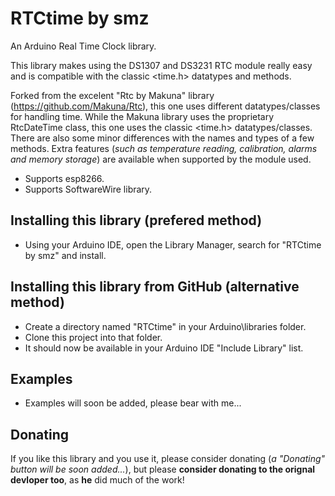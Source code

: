# RTCtime by smz

An Arduino Real Time Clock library.  

This library makes using the DS1307 and DS3231 RTC module really easy and is compatible with the classic &lt;time.h&gt; datatypes and methods.

Forked from the excelent "Rtc by Makuna" library (https://github.com/Makuna/Rtc), this one uses different datatypes/classes for handling time. While the Makuna library uses the proprietary RtcDateTime class, this one uses the classic &lt;time.h&gt; datatypes/classes. There are also some minor differences with the names and types of a few methods. Extra features (_such as temperature reading, calibration, alarms and memory storage_) are available when supported by the module used.

 - Supports esp8266.
 - Supports SoftwareWire library.

## Installing this library (prefered method)
 - Using your Arduino IDE, open the Library Manager, search for "RTCtime by smz" and install.

## Installing this library from GitHub (alternative method)
 - Create a directory named "RTCtime" in your Arduino\libraries folder.
 - Clone this project into that folder.  
 - It should now be available in your Arduino IDE "Include Library" list.

## Examples

 - Examples will soon be added, please bear with me...

## Donating
If you like this library and you use it, please consider donating (_a "Donating" button will be soon added..._), but please __consider donating to the orignal devloper too__, as **he** did much of the work! 
